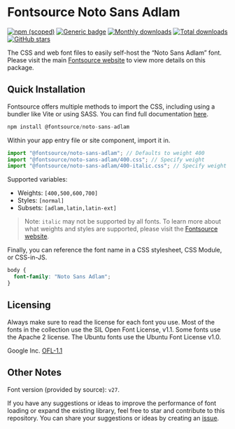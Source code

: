 # Fontsource Noto Sans Adlam

[![npm (scoped)](https://img.shields.io/npm/v/@fontsource/noto-sans-adlam?color=brightgreen)](https://www.npmjs.com/package/@fontsource/noto-sans-adlam) [![Generic badge](https://img.shields.io/badge/fontsource-passing-brightgreen)](https://github.com/fontsource/fontsource) [![Monthly downloads](https://badgen.net/npm/dm/@fontsource/noto-sans-adlam)](https://github.com/fontsource/fontsource) [![Total downloads](https://badgen.net/npm/dt/@fontsource/noto-sans-adlam)](https://github.com/fontsource/fontsource) [![GitHub stars](https://img.shields.io/github/stars/fontsource/fontsource.svg?style=social&label=Star)](https://github.com/fontsource/fontsource/stargazers)

The CSS and web font files to easily self-host the “Noto Sans Adlam” font. Please visit the main [Fontsource website](https://fontsource.org/fonts/noto-sans-adlam) to view more details on this package.

## Quick Installation

Fontsource offers multiple methods to import the CSS, including using a bundler like Vite or using SASS. You can find full documentation [here](https://fontsource.org/docs/getting-started/introduction).

```javascript
npm install @fontsource/noto-sans-adlam
```

Within your app entry file or site component, import it in.

```javascript
import "@fontsource/noto-sans-adlam"; // Defaults to weight 400
import "@fontsource/noto-sans-adlam/400.css"; // Specify weight
import "@fontsource/noto-sans-adlam/400-italic.css"; // Specify weight and style
```

Supported variables:
- Weights: `[400,500,600,700]`
- Styles: `[normal]`
- Subsets: `[adlam,latin,latin-ext]`

> Note: `italic` may not be supported by all fonts. To learn more about what weights and styles are supported, please visit the [Fontsource website](https://fontsource.org/fonts/noto-sans-adlam).

Finally, you can reference the font name in a CSS stylesheet, CSS Module, or CSS-in-JS.

```css
body {
  font-family: "Noto Sans Adlam";
}
```

## Licensing
Always make sure to read the license for each font you use. Most of the fonts in the collection use the SIL Open Font License, v1.1. Some fonts use the Apache 2 license. The Ubuntu fonts use the Ubuntu Font License v1.0.

Google Inc.
[OFL-1.1](http://scripts.sil.org/OFL)

## Other Notes
Font version (provided by source): `v27`.

If you have any suggestions or ideas to improve the performance of font loading or expand the existing library, feel free to star and contribute to this repository. You can share your suggestions or ideas by creating an [issue](https://github.com/fontsource/fontsource/issues).